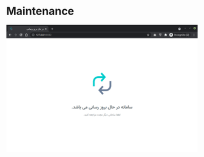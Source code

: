# Maintenance

![Image](https://github.com/habibi-dev/maintenance/blob/main/screenshot.png?raw=true)
